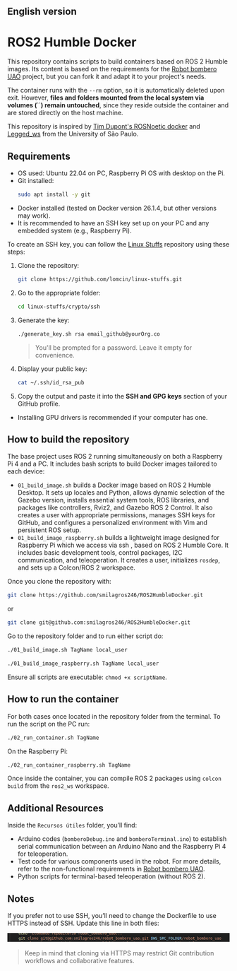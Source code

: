 ## English version

# ROS2 Humble Docker

This repository contains scripts to build containers based on ROS 2 Humble images. Its content is based on the requirements for the [Robot bombero UAO](https://github.com/smilagros246/robot_bombero_uao.git) project, but you can fork it and adapt it to your project's needs.

The container runs with the `--rm` option, so it is automatically deleted upon exit.
However, **files and folders mounted from the local system via volumes (**``**) remain untouched**, since they reside outside the container and are stored directly on the host machine.

This repository is inspired by [Tim Dupont's ROSNoetic docker](https://github.com/PXLAIRobotics/ROSNoeticDocker) and [Legged\_ws](https://github.com/leggedrobotics-usp/legged_ws.git) from the University of São Paulo.

## Requirements

- OS used: Ubuntu 22.04 on PC, Raspberry Pi OS with desktop on the Pi.
- Git installed:
  ```bash
  sudo apt install -y git
  ```
- Docker installed (tested on Docker version 26.1.4, but other versions may work).
- It is recommended to have an SSH key set up on your PC and any embedded system (e.g., Raspberry Pi).

To create an SSH key, you can follow the [Linux Stuffs](https://github.com/lomcin/linux-stuffs) repository using these steps:

1. Clone the repository:
   
   ```bash
   git clone https://github.com/lomcin/linux-stuffs.git
   ```
2. Go to the appropriate folder:
   
   ```bash
   cd linux-stuffs/crypto/ssh
   ```
3. Generate the key:
   
   ```bash
   ./generate_key.sh rsa email_github@yourOrg.co
   ```
   
   > You'll be prompted for a password. Leave it empty for convenience.
4. Display your public key:
   
   ```bash
   cat ~/.ssh/id_rsa_pub
   ```
5. Copy the output and paste it into the **SSH and GPG keys** section of your GitHub profile.

- Installing GPU drivers is recommended if your computer has one.

## How to build the repository

The base project uses ROS 2 running simultaneously on both a Raspberry Pi 4 and a PC. It includes bash scripts to build Docker images tailored to each device:

- `01_build_image.sh` builds a Docker image based on ROS 2 Humble Desktop. It sets up locales and Python, allows dynamic selection of the Gazebo version, installs essential system tools, ROS libraries, and packages like controllers, Rviz2, and Gazebo ROS 2 Control. It also creates a user with appropriate permissions, manages SSH keys for GitHub, and configures a personalized environment with Vim and persistent ROS setup.
- `01_build_image_raspberry.sh` builds a lightweight image designed for Raspberry Pi which we access via ssh , based on ROS 2 Humble Core. It includes basic development tools, control packages, I2C communication, and teleoperation. It creates a user, initializes `rosdep`, and sets up a Colcon/ROS 2 workspace.

Once you clone the repository with:

```bash
git clone https://github.com/smilagros246/ROS2HumbleDocker.git
```

or

```bash
git clone git@github.com:smilagros246/ROS2HumbleDocker.git
```

Go to the repository folder and to run either script do:

```bash
./01_build_image.sh TagName local_user
```

```bash
./01_build_image_raspberry.sh TagName local_user
```

Ensure all scripts are executable: `chmod +x scriptName`.

## How to run the container

For both cases once located in the repository folder from the terminal. To run the script on the PC run:

```bash
./02_run_container.sh TagName
```

On the Raspberry Pi:

```bash
./02_run_container_raspberry.sh TagName
```

Once inside the container, you can compile ROS 2 packages using `colcon build` from the `ros2_ws` workspace.

## Additional Resources

Inside the `Recursos útiles` folder, you’ll find:

- Arduino codes (`bomberoDebug.ino` and `bomberoTerminal.ino`) to establish serial communication between an Arduino Nano and the Raspberry Pi 4 for teleoperation.
- Test code for various components used in the robot. For more details, refer to the non-functional requirements in [Robot bombero UAO](https://github.com/smilagros246/robot_bombero_uao.git).
- Python scripts for terminal-based teleoperation (without ROS 2).

## Notes

If you prefer not to use SSH, you’ll need to change the Dockerfile to use HTTPS instead of SSH. Update this line in both files:

![1750086402340](images/README/1750086402340.png)

> Keep in mind that cloning via HTTPS may restrict Git contribution workflows and collaborative features.

